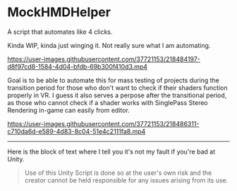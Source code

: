# MockHMDHelper
A script that automates like 4 clicks.

Kinda WIP, kinda just winging it. Not really sure what I am automating.

https://user-images.githubusercontent.com/37721153/218484197-d8f97cd8-1584-4d04-bfdb-69b300f410d3.mp4

Goal is to be able to automate this for mass testing of projects during the transition period for those who don't want to check if their shaders function properly in VR. I guess it also serves a perpose after the transitional period, as those who cannot check if a shader works with SinglePass Stereo Rendering in-game can easily from editor.

https://user-images.githubusercontent.com/37721153/218486311-c710da6d-e589-4d83-8c04-51e4c2111fa8.mp4

---

Here is the block of text where I tell you it's not my fault if you're bad at Unity.

> Use of this Unity Script is done so at the user's own risk and the creator cannot be held responsible for any issues arising from its use.
